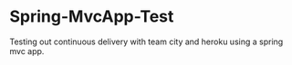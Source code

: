 Spring-MvcApp-Test
=================

Testing out continuous delivery with team city and heroku using a spring mvc app.
